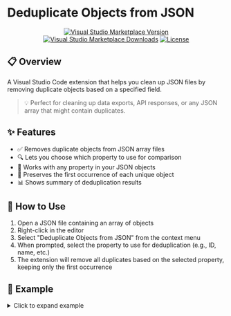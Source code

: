 # Deduplicate Objects from JSON

<p align="center">
  <a href="https://marketplace.visualstudio.com/items?itemName=keev-studio.deduplicate-json-objects"><img src="https://img.shields.io/visual-studio-marketplace/v/keev-studio.deduplicate-json-objects?color=blue&label=VS%20Code%20Marketplace" alt="Visual Studio Marketplace Version"></a>
  <a href="https://marketplace.visualstudio.com/items?itemName=keev-studio.deduplicate-json-objects"><img src="https://img.shields.io/visual-studio-marketplace/d/keev-studio.deduplicate-json-objects?color=green" alt="Visual Studio Marketplace Downloads"></a>
  <a href="https://github.com/keev-studio/deduplicate-json-objects/blob/main/LICENSE"><img src="https://img.shields.io/github/license/keev-studio/deduplicate-json-objects?color=orange" alt="License"></a>
</p>

## 📋 Overview

A Visual Studio Code extension that helps you clean up JSON files by removing duplicate objects based on a specified field.

> 💡 Perfect for cleaning up data exports, API responses, or any JSON array that might contain duplicates.

## ✨ Features

- ✅ Removes duplicate objects from JSON array files
- 🔍 Lets you choose which property to use for comparison
- 🔄 Works with any property in your JSON objects
- 📝 Preserves the first occurrence of each unique object
- 📊 Shows summary of deduplication results

## 🚀 How to Use

1. Open a JSON file containing an array of objects
2. Right-click in the editor
3. Select "Deduplicate Objects from JSON" from the context menu
4. When prompted, select the property to use for deduplication (e.g., ID, name, etc.)
5. The extension will remove all duplicates based on the selected property, keeping only the first occurrence


## 📝 Example

<details>
<summary>Click to expand example</summary>

### Before:

```json
[
  {
    "id": 793,
    "quoteText": "Fortune favours the brave.",
    "quoteAuthor": "Virgil"
  },
  {
    "id": 794,
    "quoteText": "Fortune favours the brave.",
    "quoteAuthor": "Julius Caesar"
  },
  {
    "id": 795,
    "quoteText": "Fortune favours the brave.",
    "quoteAuthor": "Terence"
  },
  {
    "id": 796,
    "quoteText": "Build, build more",
    "quoteAuthor": "Bob the Builder"
  }
]
```
### After (when deduplicating by "quoteText"):

```json
[
  {
    "id": 793,
    "quoteText": "Fortune favours the brave.",
    "quoteAuthor": "Virgil"
  },
  {
    "id": 796,
    "quoteText": "Build, build more",
    "quoteAuthor": "Bob the Builder"
  }
]
```

⚙️ Requirements:
Visual Studio Code 1.60.0 or higher

🔧 Extension Settings:
This extension does not add any VS Code settings.

⚠️ Known Issues:
Works only with JSON files that contain arrays of objects at the root level

📝 Release Notes:
1.0.0
Initial release of Deduplicate Objects from JSON

👨‍💻 About the Author:
Created ❤️ by Keev Studio

📄 License:
MIT